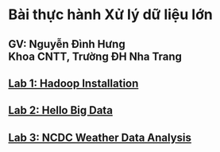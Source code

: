 # Bài thực hành Xử lý dữ liệu lớn 
<h2> 
GV: Nguyễn Đình Hưng 
<br>
Khoa CNTT, Trường ĐH Nha Trang
</h2>

## [Lab 1: Hadoop Installation](https://github.com/nd-hung/Big-Data/tree/main/Lab1_Hadoop_Installation)
## [Lab 2: Hello Big Data](https://github.com/nd-hung/Big-Data/tree/main/Lab2_WordCount)
## [Lab 3: NCDC Weather Data Analysis](https://github.com/nd-hung/Big-Data/tree/main/Lab3_NCDC_WeatherData)


